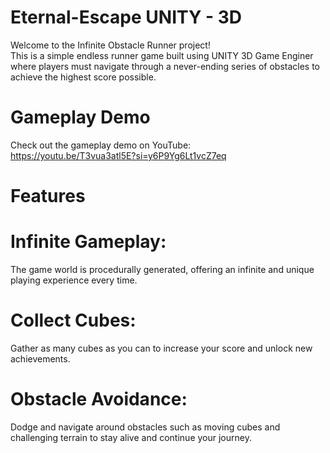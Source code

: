 # Eternal-Escape UNITY - 3D

Welcome to the Infinite Obstacle Runner project!<br/>
This is a simple endless runner game built using UNITY 3D Game Enginer where 
players must navigate through a never-ending series of obstacles to achieve the highest score possible.

# Gameplay Demo<br/>
Check out the gameplay demo on YouTube:<br/>
https://youtu.be/T3vua3atl5E?si=y6P9Yg6Lt1vcZ7eq<br/>

# Features
# Infinite Gameplay: <br/>
 The game world is procedurally generated, offering an infinite and unique playing experience every time.<br/>
# Collect Cubes:<br/>
 Gather as many cubes as you can to increase your score and unlock new achievements.<br/>
# Obstacle Avoidance:<br/>
 Dodge and navigate around obstacles such as moving cubes and challenging terrain to stay alive and continue your journey.

